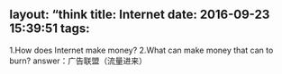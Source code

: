 layout: “think
title: Internet
date: 2016-09-23 15:39:51
tags:
---

1.How does Internet make money?
2.What can make money that can to burn?
answer：广告联盟（流量进来）

